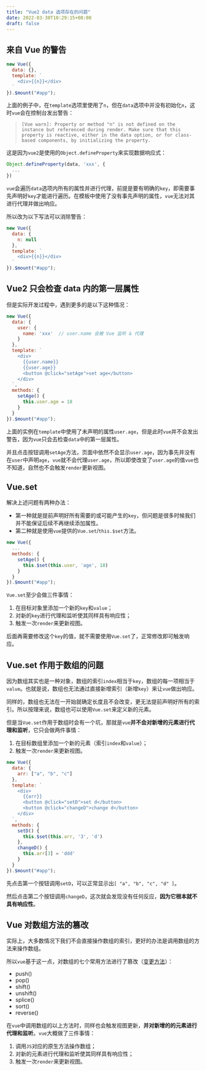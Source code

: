```yaml
---
title: "Vue2 data 选项存在的问题"
date: 2022-03-30T10:29:15+08:00
draft: false
---
```


## 来自 Vue 的警告

```javascript
new Vue({
  data: {},
  template: `
    <div>{{n}}</div>
  `
}).$mount("#app");
```

上面的例子中，在`template`选项里使用了`n`，但在`data`选项中并没有初始化`n`，这时`vue`会在控制台发出警告：

> `[Vue warn]: Property or method "n" is not defined on the instance but referenced during render. Make sure that this property is reactive, either in the data option, or for class-based components, by initializing the property.`

这是因为`vue2`是使用的`Object.defineProperty`来实现数据响应式：

```javascript
Object.defineProperty(data, 'xxx', {
  ...
})
```

`vue`会遍历`data`选项内所有的属性并进行代理，前提是要有明确的`key`，即需要事先声明好`key`才能进行遍历。在模板中使用了没有事先声明的属性，`vue`无法对其进行代理并做出响应。

所以改为以下写法可以消除警告：

```javascript
new Vue({
  data: {
    n: null
  },
  template: `
    <div>{{n}}</div>
  `
}).$mount("#app");
```

## Vue2 只会检查 data 内的第一层属性

但是实际开发过程中，遇到更多的是以下这种情况：

```javascript
new Vue({
  data: {
    user: {
      name: 'xxx'  // user.name 会被 Vue 监听 & 代理
    }
  },
  template: `
    <div>
      {{user.name}}
      {{user.age}}
      <button @click="setAge">set age</button>
    </div>
  `,
  methods: {
    setAge() {
      this.user.age = 18
    }
  }
}).$mount("#app");
```

上面的实例在`template`中使用了未声明的属性`user.age`，但是此时`vue`并不会发出警告，因为`vue`只会去检查`data`中的第一层属性。

并且点击按钮调用`setAge`方法，页面中依然不会显示`user.age`，因为事先并没有在`user`中声明`age`，`vue`就不会代理`user.age`，所以即使改变了`user.age`的值`vue`也不知道，自然也不会触发`render`更新视图。

## Vue.set

解决上述问题有两种办法：

- 第一种就是提前声明好所有需要的或可能产生的`key`，但问题是很多时候我们并不能保证后续不再继续添加属性。
- 第二种就是使用`vue`提供的`Vue.set`/`this.$set`方法。

```javascript
new Vue({
  ...
  methods: {
    setAge() {
      this.$set(this.user, 'age', 18)
    }
  }
}).$mount("#app");
```

`Vue.set`至少会做三件事情：

1. 在目标对象里添加一个新的`key`和`value`；
2. 对新的`key`进行代理和监听使其同样具有响应性；
3. 触发一次`render`来更新视图。

后面再需要修改这个`key`的值，就不需要使用`Vue.set`了，正常修改即可触发响应。

## Vue.set 作用于数组的问题

因为数组其实也是一种对象，数组的索引`index`相当于`key`，数组的每一项相当于`value`。也就是说，数组也无法通过直接新增索引（新增`key`）来让`vue`做出响应。

同样的，数组也无法在一开始就确定长度且不会改变，更无法提前声明好所有的索引。所以按理来说，数组也可以使用`Vue.set`来定义新的元素。

但是当`Vue.set`作用于数组时会有一个坑，那就是`vue`**并不会对新增的元素进行代理和监听**，它只会做两件事情：

1. 在目标数组里添加一个新的元素（索引`index`和`value`）；
2. 触发一次`render`来更新视图。

```javascript
new Vue({
  data: {
    arr: ["a", "b", "c"]
  },
  template: `
    <div>
      {{arr}}
      <button @click="setD">set d</button>
      <button @click="changeD">change d</button>
    </div>
  `,
  methods: {
    setD() {
      this.$set(this.arr, '3', 'd')
    },
    changeD() {
      this.arr[3] = 'ddd'
    }
  }
}).$mount("#app");
```

先点击第一个按钮调用`setD`，可以正常显示出`[ "a", "b", "c", "d" ]`。

然后点击第二个按钮调用`changeD`，这次就会发现没有任何反应，**因为它根本就不具有响应性**。

## Vue 对数组方法的篡改

实际上，大多数情况下我们不会直接操作数组的索引，更好的办法是调用数组的方法来操作数组。

所以`vue`基于这一点，对数组的七个常用方法进行了篡改（[变更方法](https://cn.vuejs.org/v2/guide/list.html#%E5%8F%98%E6%9B%B4%E6%96%B9%E6%B3%95)）：

- push()
- pop()
- shift()
- unshift()
- splice()
- sort()
- reverse()

在`vue`中调用数组的以上方法时，同样也会触发视图更新，**并对新增的的元素进行代理和监听**。`vue`大概做了三件事情：

1. 调用`JS`对应的原生方法操作数组；
2. 对新的元素进行代理和监听使其同样具有响应性；
3. 触发一次`render`来更新视图。